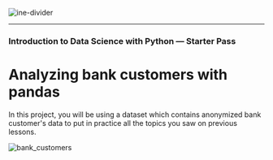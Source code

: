 ![ine-divider](https://user-images.githubusercontent.com/7065401/92672068-398e8080-f2ee-11ea-82d6-ad53f7feb5c0.png)
<hr>

### Introduction to Data Science with Python — Starter Pass

# Analyzing bank customers with pandas

In this project, you will be using a dataset which contains anonymized bank customer's data to put in practice all the topics you saw on previous lessons.

![bank_customers](https://user-images.githubusercontent.com/7065401/103784823-2af47380-5019-11eb-8054-d766d392d6ff.png)

